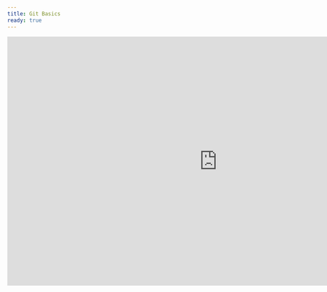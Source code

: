 ```yaml
---
title: Git Basics
ready: true
---
```


<iframe src="https://docs.google.com/presentation/d/e/2PACX-1vTSIx7n4LdpwqdaKhVnzu6WKYVxc93bVbR0oatCS_2jtJv4dCX-akOC9rXvNDTaoMEO92J-cP3sXdjc/embed?start=true&loop=false&delayms=60000" frameborder="0" width="960" height="569" allowfullscreen="true" mozallowfullscreen="true" webkitallowfullscreen="true"></iframe>
